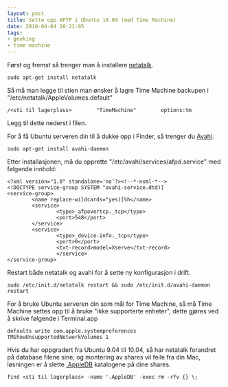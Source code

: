 ```yaml
---
layout: post
title: Sette opp AFTP i Ubuntu 10.04 (med Time Machine)
date: 2010-04-04 20:21:05
tags: 
- geeking
- time machine
---
```


Først og fremst så trenger man å installere [netatalk](http://netatalk.sourceforge.net/).

```sudo apt-get install netatalk```

Så må man legge til stien man ønsker å lagre Time Machine backupen i "/etc/netatalk/AppleVolumes.default"

	/<sti til lagerplass>        "TimeMachine"        options:tm

Legg til dette nederst i filen.

For å få Ubuntu serveren din til å dukke opp i Finder, så trenger du [Avahi](http://avahi.org/).

```sudo apt-get install avahi-daemon```

Etter installasjonen, må du opprette "/etc/avahi/services/afpd.service" med følgende innhold:

	<?xml version="1.0" standalone='no'?><!--*-nxml-*-->
	<!DOCTYPE service-group SYSTEM "avahi-service.dtd)[
	<service-group>
	        <name replace-wildcards="yes)[%h</name>
	        <service>
	                <type>_afpovertcp._tcp</type>
	                <port>548</port>
	        </service>
	        <service>
	                <type>_device-info._tcp</type>
	                <port>0</port>
	                <txt-record>model=Xserve</txt-record>
	                </service>
	</service-group>

Restart både netatalk og avahi for å sette ny konfigurasjon i drift.

```sudo /etc/init.d/netatalk restart && sudo /etc/init.d/avahi-daemon restart```

For å bruke Ubuntu serveren din som mål for Time Machine, så må Time Machine settes opp til å bruke "ikke supporterte enheter", dette gjøres ved å skrive følgende i Terminal.app

```defaults write com.apple.systempreferences TMShowUnsupportedNetworkVolumes 1```

Hvis du har oppgradert fra Ubuntu 9.04 til 10.04, så har netatalk forandret på database filene sine, og montering av shares vil feile fra din Mac, løsningen er å slette [.AppleDB](http://netatalk.sourceforge.net/wiki/index.php/SpecialFilesFolders) katalogene på dine shares.

```find <sti til lagerplass> -name '.AppleDB' -exec rm -rfv {} \;```